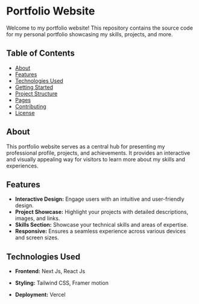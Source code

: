 # Portfolio Website

Welcome to my portfolio website! This repository contains the source code for my personal portfolio showcasing my skills, projects, and more.

## Table of Contents

- [About](#about)
- [Features](#features)
- [Technologies Used](#technologies-used)
- [Getting Started](#getting-started)
- [Project Structure](#project-structure)
- [Pages](#pages)
- [Contributing](#contributing)
- [License](#license)

## About

This portfolio website serves as a central hub for presenting my professional profile, projects, and achievements. It provides an interactive and visually appealing way for visitors to learn more about my skills and experiences.

## Features

- **Interactive Design:** Engage users with an intuitive and user-friendly design.
- **Project Showcase:** Highlight your projects with detailed descriptions, images, and links.
- **Skills Section:** Showcase your technical skills and areas of expertise.
- **Responsive:** Ensures a seamless experience across various devices and screen sizes.

## Technologies Used

- **Frontend:** Next Js, React Js
- **Styling:** Tailwind CSS, Framer motion
- **Deployment:** Vercel

  ```

  ```
